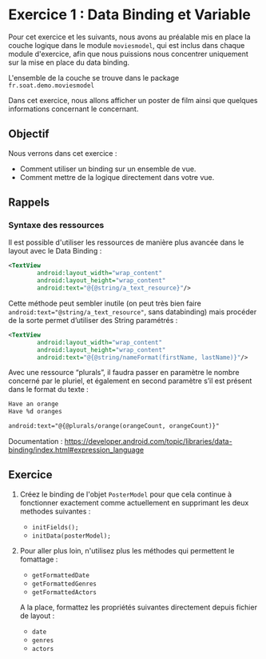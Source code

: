 # Exercice 1 : Data Binding et Variable

Pour cet exercice et les suivants, nous avons au préalable mis en place la couche logique dans le module `moviesmodel`, qui est inclus dans chaque module d'exercice, afin que nous puissions nous concentrer uniquement sur la mise en place du data binding.

L'ensemble de la couche se trouve dans le package `fr.soat.demo.moviesmodel`

Dans cet exercice, nous allons afficher un poster de film ainsi que quelques informations concernant le concernant.

## Objectif

Nous verrons dans cet exercice :

* Comment utiliser un binding sur un ensemble de vue.
* Comment mettre de la logique directement dans votre vue.

## Rappels

### Syntaxe des ressources

Il est possible d'utiliser les ressources de manière plus avancée dans le layout avec le Data Binding :

```xml
<TextView
        android:layout_width="wrap_content"
        android:layout_height="wrap_content"
        android:text="@{@string/a_text_resource}"/>
```

Cette méthode peut sembler inutile (on peut très bien faire `android:text="@string/a_text_resource"`, sans databinding) mais procéder de la sorte permet d’utiliser des String paramétrés :

```xml
<TextView
        android:layout_width="wrap_content"
        android:layout_height="wrap_content"
        android:text="@{@string/nameFormat(firstName, lastName)}"/>
```

Avec une ressource “plurals”, il faudra passer en paramètre le nombre concerné par le pluriel, et également en second paramètre s’il est présent dans le format du texte :

```xml
Have an orange
Have %d oranges

android:text="@{@plurals/orange(orangeCount, orangeCount)}"
```

Documentation : https://developer.android.com/topic/libraries/data-binding/index.html#expression_language

## Exercice

1. Créez le binding de l'objet `PosterModel` pour que cela continue à fonctionner exactement comme actuellement en supprimant les deux methodes suivantes :
    * `initFields();` 
    * `initData(posterModel);`
    
2. Pour aller plus loin, n'utilisez plus les méthodes qui permettent le fomattage :
    * `getFormattedDate` 
    * `getFormattedGenres` 
    * `getFormattedActors`
    
   A la place, formattez les propriétés suivantes directement depuis fichier de layout :
   * `date`
   * `genres`
   * `actors`